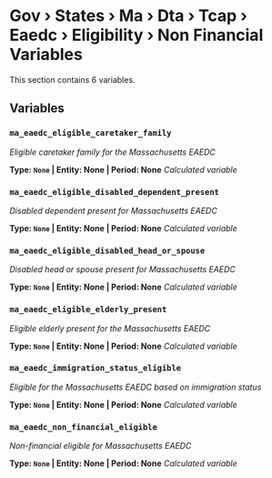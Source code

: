 # Gov › States › Ma › Dta › Tcap › Eaedc › Eligibility › Non Financial Variables

This section contains 6 variables.

## Variables

### `ma_eaedc_eligible_caretaker_family`
*Eligible caretaker family for the Massachusetts EAEDC*

**Type: `None` | Entity: None | Period: None**
*Calculated variable*

### `ma_eaedc_eligible_disabled_dependent_present`
*Disabled dependent present for Massachusetts EAEDC*

**Type: `None` | Entity: None | Period: None**
*Calculated variable*

### `ma_eaedc_eligible_disabled_head_or_spouse`
*Disabled head or spouse present for Massachusetts EAEDC*

**Type: `None` | Entity: None | Period: None**
*Calculated variable*

### `ma_eaedc_eligible_elderly_present`
*Eligible elderly present for the Massachusetts EAEDC*

**Type: `None` | Entity: None | Period: None**
*Calculated variable*

### `ma_eaedc_immigration_status_eligible`
*Eligible for the Massachusetts EAEDC based on immigration status*

**Type: `None` | Entity: None | Period: None**
*Calculated variable*

### `ma_eaedc_non_financial_eligible`
*Non-financial eligible for Massachusetts EAEDC*

**Type: `None` | Entity: None | Period: None**
*Calculated variable*
